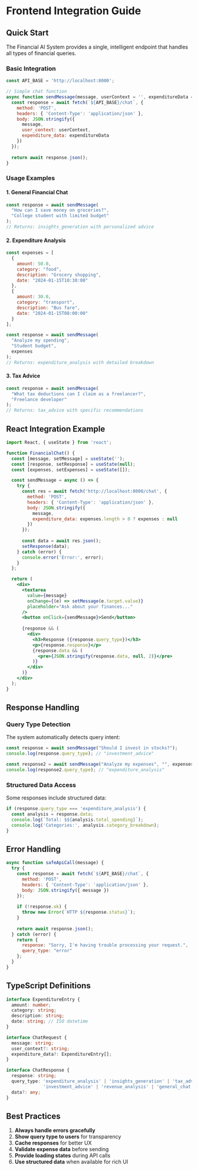 # Frontend Integration Guide

## Quick Start

The Financial AI System provides a single, intelligent endpoint that handles all types of financial queries.

### Basic Integration

```javascript
const API_BASE = 'http://localhost:8000';

// Simple chat function
async function sendMessage(message, userContext = '', expenditureData = null) {
  const response = await fetch(`${API_BASE}/chat`, {
    method: 'POST',
    headers: { 'Content-Type': 'application/json' },
    body: JSON.stringify({
      message,
      user_context: userContext,
      expenditure_data: expenditureData
    })
  });
  
  return await response.json();
}
```

### Usage Examples

#### 1. General Financial Chat
```javascript
const response = await sendMessage(
  "How can I save money on groceries?",
  "College student with limited budget"
);
// Returns: insights_generation with personalized advice
```

#### 2. Expenditure Analysis
```javascript
const expenses = [
  {
    amount: 50.0,
    category: "food",
    description: "Grocery shopping",
    date: "2024-01-15T10:30:00"
  },
  {
    amount: 30.0,
    category: "transport", 
    description: "Bus fare",
    date: "2024-01-15T08:00:00"
  }
];

const response = await sendMessage(
  "Analyze my spending",
  "Student budget",
  expenses
);
// Returns: expenditure_analysis with detailed breakdown
```

#### 3. Tax Advice
```javascript
const response = await sendMessage(
  "What tax deductions can I claim as a freelancer?",
  "Freelance developer"
);
// Returns: tax_advice with specific recommendations
```

## React Integration Example

```jsx
import React, { useState } from 'react';

function FinancialChat() {
  const [message, setMessage] = useState('');
  const [response, setResponse] = useState(null);
  const [expenses, setExpenses] = useState([]);

  const sendMessage = async () => {
    try {
      const res = await fetch('http://localhost:8000/chat', {
        method: 'POST',
        headers: { 'Content-Type': 'application/json' },
        body: JSON.stringify({
          message,
          expenditure_data: expenses.length > 0 ? expenses : null
        })
      });
      
      const data = await res.json();
      setResponse(data);
    } catch (error) {
      console.error('Error:', error);
    }
  };

  return (
    <div>
      <textarea 
        value={message}
        onChange={(e) => setMessage(e.target.value)}
        placeholder="Ask about your finances..."
      />
      <button onClick={sendMessage}>Send</button>
      
      {response && (
        <div>
          <h3>Response ({response.query_type})</h3>
          <p>{response.response}</p>
          {response.data && (
            <pre>{JSON.stringify(response.data, null, 2)}</pre>
          )}
        </div>
      )}
    </div>
  );
}
```

## Response Handling

### Query Type Detection
The system automatically detects query intent:

```javascript
const response = await sendMessage("Should I invest in stocks?");
console.log(response.query_type); // "investment_advice"

const response2 = await sendMessage("Analyze my expenses", "", expenses);
console.log(response2.query_type); // "expenditure_analysis"
```

### Structured Data Access
Some responses include structured data:

```javascript
if (response.query_type === 'expenditure_analysis') {
  const analysis = response.data;
  console.log(`Total: $${analysis.total_spending}`);
  console.log('Categories:', analysis.category_breakdown);
}
```

## Error Handling

```javascript
async function safeApiCall(message) {
  try {
    const response = await fetch(`${API_BASE}/chat`, {
      method: 'POST',
      headers: { 'Content-Type': 'application/json' },
      body: JSON.stringify({ message })
    });
    
    if (!response.ok) {
      throw new Error(`HTTP ${response.status}`);
    }
    
    return await response.json();
  } catch (error) {
    return {
      response: "Sorry, I'm having trouble processing your request.",
      query_type: "error"
    };
  }
}
```

## TypeScript Definitions

```typescript
interface ExpenditureEntry {
  amount: number;
  category: string;
  description: string;
  date: string; // ISO datetime
}

interface ChatRequest {
  message: string;
  user_context?: string;
  expenditure_data?: ExpenditureEntry[];
}

interface ChatResponse {
  response: string;
  query_type: 'expenditure_analysis' | 'insights_generation' | 'tax_advice' | 
              'investment_advice' | 'revenue_analysis' | 'general_chat';
  data?: any;
}
```

## Best Practices

1. **Always handle errors gracefully**
2. **Show query type to users** for transparency
3. **Cache responses** for better UX
4. **Validate expense data** before sending
5. **Provide loading states** during API calls
6. **Use structured data** when available for rich UI